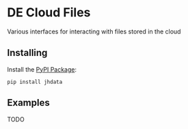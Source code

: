 DE Cloud Files
================

Various interfaces for interacting with files stored in the cloud

## Installing

Install the [PyPI Package](https://pypi.org/project/jhdata/):

    pip install jhdata

## Examples

TODO
